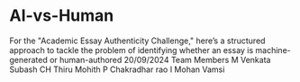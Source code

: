 # AI-vs-Human
For the "Academic Essay Authenticity Challenge," here’s a structured approach to tackle the problem of identifying whether an essay is machine-generated or human-authored
20/09/2024
Team Members
M Venkata Subash
CH Thiru Mohith
P Chakradhar rao
I Mohan Vamsi
